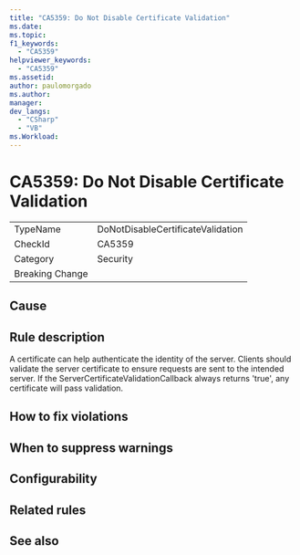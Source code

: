 ```yaml
---
title: "CA5359: Do Not Disable Certificate Validation"
ms.date:
ms.topic:
f1_keywords:
  - "CA5359"
helpviewer_keywords:
  - "CA5359"
ms.assetid:
author: paulomorgado
ms.author:
manager:
dev_langs:
  - "CSharp" 
  - "VB"
ms.Workload:
---
```

# CA5359: Do Not Disable Certificate Validation

|||
|-|-|
|TypeName|DoNotDisableCertificateValidation|
|CheckId|CA5359|
|Category|Security|
|Breaking Change||

## Cause

## Rule description

A certificate can help authenticate the identity of the server. Clients should validate the server certificate to ensure requests are sent to the intended server. If the ServerCertificateValidationCallback always returns 'true', any certificate will pass validation.

## How to fix violations

## When to suppress warnings

## Configurability

## Related rules

## See also

